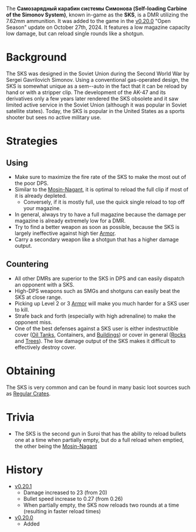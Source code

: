 The **Самозарядный карабин системы Симонова (Self-loading Carbine of the Simonov System)**, known in-game as the **SKS**, is a DMR utilizing the 7.62mm ammunition. It was added to the game in the [v0.20.0](https://github.com/HasangerGames/suroi/releases/tag/v0.20.0) "Open Season" update on October 27th, 2024. It features a low magazine capacity low damage, but can reload single rounds like a shotgun.

# Background
The SKS was designed in the Soviet Union during the Second World War by Sergei Gavrilovich Simonov. Using a conventional gas-operated design, the SKS is somewhat unique as a sem--auto in the fact that it can be reload by hand or with a stripper clip. The development of the AK-47 and its derivatives only a few years later rendered the SKS obsolete and it saw limited active service in the Soviet Union (although it was popular in Soviet satellite states). Today, the SKS is popular in the United States as a sports shooter but sees no active military use.

# Strategies
## Using
- Make sure to maximize the fire rate of the SKS to make the most out of the poor DPS.
- Similar to the [Mosin-Nagant](/weapons/guns/mosin_nagant), it is optimal to reload the full clip if most of it is already depleted.
  - Conversely, if it is mostly full, use the quick single reload to top off your magazine.
- In general, always try to have a full magazine because the damage per magazine is already extremely low for a DMR.
- Try to find a better weapon as soon as possible, because the SKS is largely ineffective against high tier [Armor](/equipment/armor).
- Carry a secondary weapon like a shotgun that has a higher damage output.

## Countering
- All other DMRs are superior to the SKS in DPS and can easily dispatch an opponent with a SKS.
- High-DPS weapons such as SMGs and shotguns can easily beat the SKS at close range.
- Picking up Level 2 or 3 [Armor](/equipment/armor) will make you much harder for a SKS user to kill.
- Strafe back and forth (especially with high adrenaline) to make the opponent miss. 
- One of the best defenses against a SKS user is either indestructible cover ([Oil Tanks](/obstacles/oil_tank), Containers, and [Buildings](/buildings)) or cover in general ([Rocks](/obstacles/rock) and [Trees](/obstacles/tree)). The low damage output of the SKS makes it difficult to effectively destroy cover.

# Obtaining
The SKS is very common and can be found in many basic loot sources such as [Regular Crates](/obstacles/regular_crate).

# Trivia
- The SKS is the second gun in Suroi that has the ability to reload bullets one at a time when partially empty, but do a full reload when emptied, the other being the [Mosin-Nagant](/weapons/guns/mosin_nagant)

# History
- [v0.20.1](https://github.com/HasangerGames/suroi/releases/tag/v0.20.1)
  - Damage increased to 23 (from 20)
  - Bullet speed increase to 0.27 (from 0.26)
  - When partially empty, the SKS now reloads two rounds at a time (resulting in faster reload times)
- [v0.20.0](https://github.com/HasangerGames/suroi/releases/tag/v0.20.0)
  - Added